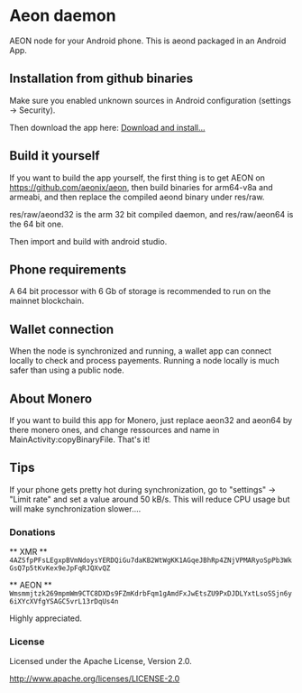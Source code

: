 # Aeon daemon
 
AEON node for your Android phone. This is aeond packaged in an Android App.  


## Installation from github binaries

Make sure you enabled unknown sources in Android configuration (settings -> Security).

Then download the app here: <a href="https://github.com/enerc/Aeon-daemon/raw/master/app/release/app-release.apk">Download and install...</a>




## Build it yourself

If you want to build the app yourself, the first thing is to get AEON on https://github.com/aeonix/aeon, then build binaries for arm64-v8a and armeabi, and then replace the compiled aeond binary under res/raw.

res/raw/aeond32 is the arm 32 bit compiled daemon, and res/raw/aeon64 is the 64 bit one.

Then import and build with android studio.  


## Phone requirements
A 64 bit processor with 6 Gb of storage is recommended to run on the mainnet blockchain.  


## Wallet connection
When the node is synchronized and running, a wallet app can connect locally to check and process payements.
Running a node locally is much safer than using a public node.  


## About Monero
If you want to build this app for Monero, just replace aeon32 and aeon64 by there monero ones, and change ressources and name in MainActivity:copyBinaryFile. That's it!  

## Tips
If your phone gets pretty hot during synchronization, go to "settings" -> "Limit rate" and set a value around 50 kB/s. This will reduce CPU usage but will make synchronization slower....  


### Donations

** XMR **    `4AZSfpPFsLEgxpBVmNdoysYERDQiGu7daKB2WtWgKK1AGqeJBhRp4ZNjVPMARyoSpPb3WkGsQ7p5tKvKex9eJpFqRJQXvQZ`

** AEON **   `Wmsmmjtzk269mpmWm9CTC8DXDs9FZmKdrbFqm1gAmdFxJwEtsZU9PxDJDLYxtLsoSSjn6y6iXYcXVfgYSAGC5vrL13rDqUs4n`

Highly appreciated.  


### License

Licensed under the Apache License, Version 2.0.

http://www.apache.org/licenses/LICENSE-2.0

